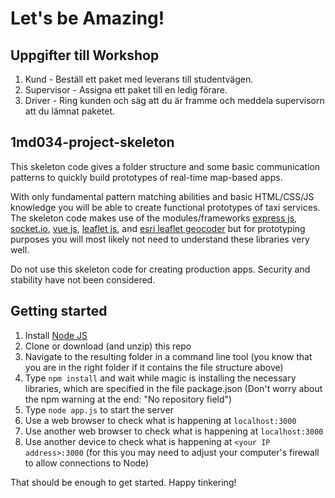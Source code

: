 # Let's be Amazing!

## Uppgifter till Workshop

1. Kund - Beställ ett paket med leverans till studentvägen.
2. Supervisor - Assigna ett paket till en ledig förare.
3. Driver - Ring kunden och säg att du är framme och meddela supervisorn att du lämnat paketet.

## 1md034-project-skeleton

This skeleton code gives a folder structure and some basic communication patterns to quickly build prototypes of real-time map-based apps.

With only fundamental pattern matching abilities and basic HTML/CSS/JS knowledge you will be able to create functional prototypes of taxi services. The skeleton code makes use of the modules/frameworks [express js](https://expressjs.com), [socket.io](http://socket.io), [vue js](https://vuejs.org/), [leaflet js](http://leafletjs.com/), and [esri leaflet geocoder](https://github.com/Esri/esri-leaflet-geocoder) but for prototyping purposes you will most likely not need to understand these libraries very well.

Do not use this skeleton code for creating production apps. Security and stability have not been considered.

## Getting started

1. Install [Node JS](https://nodejs.org)
2. Clone or download (and unzip) this repo
3. Navigate to the resulting folder in a command line tool (you know that you are in the right folder if it contains the file structure above)
4. Type `npm install` and wait while magic is installing the necessary libraries, which are specified in the file package.json (Don't worry about the npm warning at the end: "No repository field")
5. Type `node app.js` to start the server
6. Use a web browser to check what is happening at `localhost:3000`
7. Use another web browser to check what is happening at `localhost:3000`
8. Use another device to check what is happening at `<your IP address>:3000` (for this you may need to adjust your computer's firewall to allow connections to Node)

That should be enough to get started. Happy tinkering!
